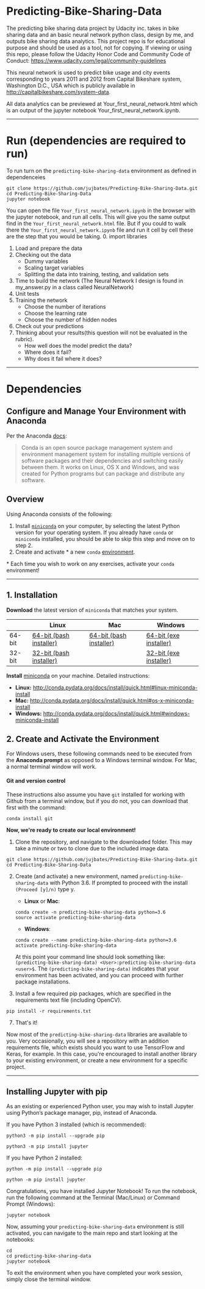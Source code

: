# Predicting-Bike-Sharing-Data

The predicting bike sharing data project by Udacity inc. takes in bike sharing data and an basic neural network python class, design by me, and outputs bike sharing data analytics. This project repo is for educational purpose and should be used as a tool, not for copying. If viewing or using this repo, please follow the Udacity Honor Code and Community Code of Conduct: https://www.udacity.com/legal/community-guidelines

This neural network is used to predict bike usage and city events corresponding to years 2011 and 2012 from Capital Bikeshare system, Washington D.C., USA which is publicly available in http://capitalbikeshare.com/system-data. 

All data analytics can be previewed at Your_first_neural_network.html which is an output of the jupyter notebook Your_first_neural_network.ipynb. 




---

# Run (dependencies are required to run)

To run turn on the `predicting-bike-sharing-data` environment as defined in dependenceies 


```
git clone https://github.com/jujbates/Predicting-Bike-Sharing-Data.git
cd Predicting-Bike-Sharing-Data
jupyter notebook

```

You can open the file `Your_first_neural_network.ipynb` in the browser with the jupyter notebook, and run all cells. This will give you the same output find in the `Your_first_neural_network.html` file. But if you could to walk there the `Your_first_neural_network.ipynb` file and run it cell by cell these are the step that you would be taking. 
0. import libraries
1. Load and prepare the data
2. Checking out the data
    - Dummy variables
    - Scaling target variables
    - Splitting the data into training, testing, and validation sets
3. Time to build the network (The Neural Network I design is found in my_answer.py in a class called NeuralNetwork)
4. Unit tests
5. Training the network
    - Choose the number of iterations
    - Choose the learning rate
    - Choose the number of hidden nodes
6. Check out your predictions
7. Thinking about your results(this question will not be evaluated in the rubric).
    - How well does the model predict the data? 
    - Where does it fail? 
    - Why does it fail where it does?

---

# Dependencies

## Configure and Manage Your Environment with Anaconda

Per the Anaconda [docs](http://conda.pydata.org/docs):

> Conda is an open source package management system and environment management system 
for installing multiple versions of software packages and their dependencies and 
switching easily between them. It works on Linux, OS X and Windows, and was created 
for Python programs but can package and distribute any software.


## Overview
Using Anaconda consists of the following:

1. Install [`miniconda`](http://conda.pydata.org/miniconda.html) on your computer, by selecting the latest Python version for your operating system. If you already have `conda` or `miniconda` installed, you should be able to skip this step and move on to step 2.
2. Create and activate * a new `conda` [environment](http://conda.pydata.org/docs/using/envs.html).

\* Each time you wish to work on any exercises, activate your `conda` environment!

---

## 1. Installation

**Download** the latest version of `miniconda` that matches your system.

|        | Linux | Mac | Windows | 
|--------|-------|-----|---------|
| 64-bit | [64-bit (bash installer)][lin64] | [64-bit (bash installer)][mac64] | [64-bit (exe installer)][win64]
| 32-bit | [32-bit (bash installer)][lin32] |  | [32-bit (exe installer)][win32]

[win64]: https://repo.continuum.io/miniconda/Miniconda3-latest-Windows-x86_64.exe
[win32]: https://repo.continuum.io/miniconda/Miniconda3-latest-Windows-x86.exe
[mac64]: https://repo.continuum.io/miniconda/Miniconda3-latest-MacOSX-x86_64.sh
[lin64]: https://repo.continuum.io/miniconda/Miniconda3-latest-Linux-x86_64.sh
[lin32]: https://repo.continuum.io/miniconda/Miniconda3-latest-Linux-x86.sh

**Install** [miniconda](http://conda.pydata.org/miniconda.html) on your machine. Detailed instructions:

- **Linux:** http://conda.pydata.org/docs/install/quick.html#linux-miniconda-install
- **Mac:** http://conda.pydata.org/docs/install/quick.html#os-x-miniconda-install
- **Windows:** http://conda.pydata.org/docs/install/quick.html#windows-miniconda-install


## 2. Create and Activate the Environment

For Windows users, these following commands need to be executed from the **Anaconda prompt** as opposed to a Windows terminal window. For Mac, a normal terminal window will work. 

#### Git and version control
These instructions also assume you have `git` installed for working with Github from a terminal window, but if you do not, you can download that first with the command:
```
conda install git
```

**Now, we're ready to create our local environment!**

1. Clone the repository, and navigate to the downloaded folder. This may take a minute or two to clone due to the included image data.
```
git clone https://github.com/jujbates/Predicting-Bike-Sharing-Data.git
cd Predicting-Bike-Sharing-Data
```

2. Create (and activate) a new environment, named `predicting-bike-sharing-data` with Python 3.6. If prompted to proceed with the install `(Proceed [y]/n)` type y.

	- __Linux__ or __Mac__: 
	```
	conda create -n predicting-bike-sharing-data python=3.6
	source activate predicting-bike-sharing-data
	```
	- __Windows__: 
	```
	conda create --name predicting-bike-sharing-data python=3.6
	activate predicting-bike-sharing-data
	```
	
	At this point your command line should look something like: `(predicting-bike-sharing-data) <User>:predicting-bike-sharing-data <user>$`. The `(predicting-bike-sharing-data)` indicates that your environment has been activated, and you can proceed with further package installations.



3. Install a few required pip packages, which are specified in the requirements text file (including OpenCV).
```
pip install -r requirements.txt
```

7. That's it!

Now most of the `predicting-bike-sharing-data` libraries are available to you. Very occasionally, you will see a repository with an addition requirements file, which exists should you want to use TensorFlow and Keras, for example. In this case, you're encouraged to install another library to your existing environment, or create a new environment for a specific project. 


---

## Installing Jupyter with pip
As an existing or experienced Python user, you may wish to install Jupyter using Python’s package manager, pip, instead of Anaconda.

If you have Python 3 installed (which is recommended):

`python3 -m pip install --upgrade pip`

`python3 -m pip install jupyter`

If you have Python 2 installed:

`python -m pip install --upgrade pip`

`python -m pip install jupyter`

Congratulations, you have installed Jupyter Notebook! To run the notebook, run the following command at the Terminal (Mac/Linux) or Command Prompt (Windows):

`jupyter notebook`


Now, assuming your `predicting-bike-sharing-data` environment is still activated, you can navigate to the main repo and start looking at the notebooks:


```
cd
cd predicting-bike-sharing-data
jupyter notebook
```

To exit the environment when you have completed your work session, simply close the terminal window.